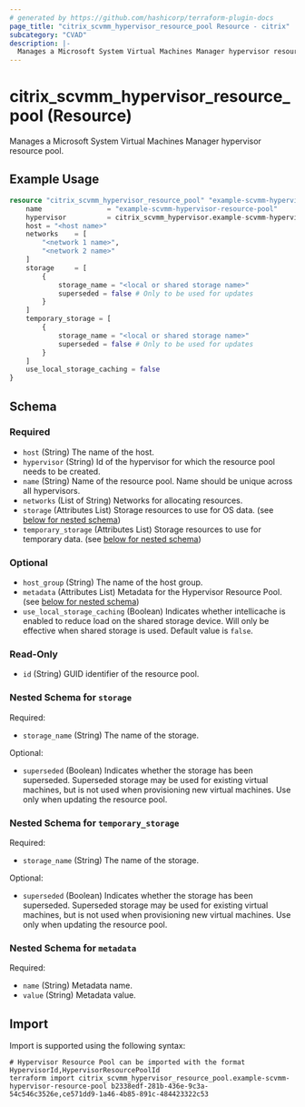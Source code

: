 ```yaml
---
# generated by https://github.com/hashicorp/terraform-plugin-docs
page_title: "citrix_scvmm_hypervisor_resource_pool Resource - citrix"
subcategory: "CVAD"
description: |-
  Manages a Microsoft System Virtual Machines Manager hypervisor resource pool.
---
```


# citrix_scvmm_hypervisor_resource_pool (Resource)

Manages a Microsoft System Virtual Machines Manager hypervisor resource pool.

## Example Usage

```terraform
resource "citrix_scvmm_hypervisor_resource_pool" "example-scvmm-hypervisor-resource-pool" {
    name                = "example-scvmm-hypervisor-resource-pool"
    hypervisor          = citrix_scvmm_hypervisor.example-scvmm-hypervisor.id
    host = "<host name>"
    networks    = [
        "<network 1 name>",
        "<network 2 name>"
    ]
    storage     = [
        {
            storage_name = "<local or shared storage name>"
            superseded = false # Only to be used for updates
        }
    ]
    temporary_storage = [
        {
            storage_name = "<local or shared storage name>"
            superseded = false # Only to be used for updates
        }
    ]
    use_local_storage_caching = false
}
```

<!-- schema generated by tfplugindocs -->
## Schema

### Required

- `host` (String) The name of the host.
- `hypervisor` (String) Id of the hypervisor for which the resource pool needs to be created.
- `name` (String) Name of the resource pool. Name should be unique across all hypervisors.
- `networks` (List of String) Networks for allocating resources.
- `storage` (Attributes List) Storage resources to use for OS data. (see [below for nested schema](#nestedatt--storage))
- `temporary_storage` (Attributes List) Storage resources to use for temporary data. (see [below for nested schema](#nestedatt--temporary_storage))

### Optional

- `host_group` (String) The name of the host group.
- `metadata` (Attributes List) Metadata for the Hypervisor Resource Pool. (see [below for nested schema](#nestedatt--metadata))
- `use_local_storage_caching` (Boolean) Indicates whether intellicache is enabled to reduce load on the shared storage device. Will only be effective when shared storage is used. Default value is `false`.

### Read-Only

- `id` (String) GUID identifier of the resource pool.

<a id="nestedatt--storage"></a>
### Nested Schema for `storage`

Required:

- `storage_name` (String) The name of the storage.

Optional:

- `superseded` (Boolean) Indicates whether the storage has been superseded. Superseded storage may be used for existing virtual machines, but is not used when provisioning new virtual machines. Use only when updating the resource pool.


<a id="nestedatt--temporary_storage"></a>
### Nested Schema for `temporary_storage`

Required:

- `storage_name` (String) The name of the storage.

Optional:

- `superseded` (Boolean) Indicates whether the storage has been superseded. Superseded storage may be used for existing virtual machines, but is not used when provisioning new virtual machines. Use only when updating the resource pool.


<a id="nestedatt--metadata"></a>
### Nested Schema for `metadata`

Required:

- `name` (String) Metadata name.
- `value` (String) Metadata value.

## Import

Import is supported using the following syntax:

```shell
# Hypervisor Resource Pool can be imported with the format HypervisorId,HypervisorResourcePoolId
terraform import citrix_scvmm_hypervisor_resource_pool.example-scvmm-hypervisor-resource-pool b2338edf-281b-436e-9c3a-54c546c3526e,ce571dd9-1a46-4b85-891c-484423322c53
```